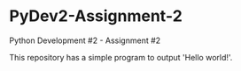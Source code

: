 # PyDev2-Assignment-2
 Python Development #2 - Assignment #2

 This repository has a simple program to output 'Hello world!'.
